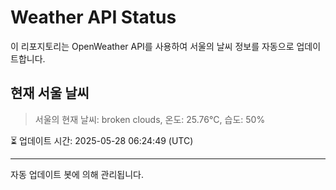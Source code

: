 
# Weather API Status

이 리포지토리는 OpenWeather API를 사용하여 서울의 날씨 정보를 자동으로 업데이트합니다.

## 현재 서울 날씨
> 서울의 현재 날씨: broken clouds, 온도: 25.76°C, 습도: 50%

⏳ 업데이트 시간: 2025-05-28 06:24:49 (UTC)

---
자동 업데이트 봇에 의해 관리됩니다.
